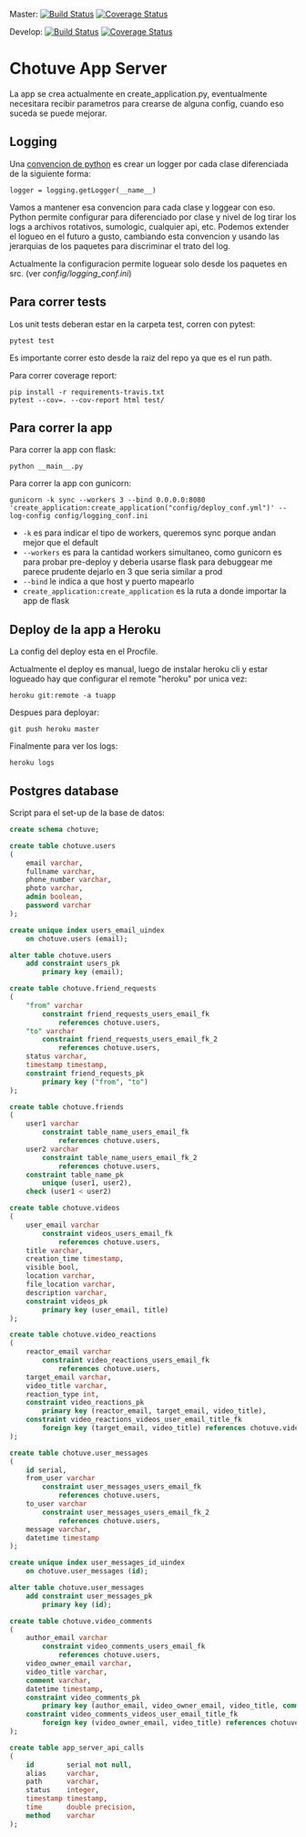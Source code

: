 Master:
[![Build Status](https://travis-ci.com/jian01/taller2-app-server.svg?token=tFcmLjoZ6PFesBqLEXNZ&branch=master)](https://travis-ci.com/jian01/taller2-app-server)
[![Coverage Status](https://coveralls.io/repos/github/jian01/taller2-app-server/badge.svg?branch=master&t=zyUK6K)](https://coveralls.io/github/jian01/taller2-app-server?branch=master)

Develop:
[![Build Status](https://travis-ci.com/jian01/taller2-app-server.svg?token=tFcmLjoZ6PFesBqLEXNZ&branch=develop)](https://travis-ci.com/jian01/taller2-app-server)
[![Coverage Status](https://coveralls.io/repos/github/jian01/taller2-app-server/badge.svg?branch=develop&t=zyUK6K)](https://coveralls.io/github/jian01/taller2-app-server?branch=master)

# Chotuve App Server

La app se crea actualmente en create_application.py, eventualmente necesitara recibir parametros para crearse de alguna config, cuando eso suceda se puede mejorar.

## Logging

Una [convencion de python](https://docs.python.org/3/howto/logging.html) es crear un logger por cada clase diferenciada de la siguiente forma:

```
logger = logging.getLogger(__name__)
```

Vamos a mantener esa convencion para cada clase y loggear con eso.
Python permite configurar para diferenciado por clase y nivel de log tirar 
los logs a archivos rotativos, sumologic, cualquier api, etc.
Podemos extender el logueo en el futuro a gusto, cambiando esta convencion y 
usando las jerarquias de los paquetes para discriminar el trato del log.

Actualmente la configuracion permite loguear solo desde los paquetes en src. (ver *config/logging_conf.ini*)

## Para correr tests

Los unit tests deberan estar en la carpeta test, corren con pytest:

```
pytest test
```

Es importante correr esto desde la raiz del repo ya que es el run path.

Para correr coverage report:

```
pip install -r requirements-travis.txt
pytest --cov=. --cov-report html test/
```

## Para correr la app

Para correr la app con flask:

```
python __main__.py
```

Para correr la app con gunicorn:

```
gunicorn -k sync --workers 3 --bind 0.0.0.0:8080 'create_application:create_application("config/deploy_conf.yml")' --log-config config/logging_conf.ini
```

* `-k` es para indicar el tipo de workers, queremos sync porque andan mejor que el default
* `--workers` es para la cantidad workers simultaneo, como gunicorn es para probar pre-deploy 
y deberia usarse flask para debuggear me parece prudente dejarlo en 3 que seria similar a prod
* `--bind` le indica a que host y puerto mapearlo
* `create_application:create_application` es la ruta a donde importar la app de flask

## Deploy de la app a Heroku

La config del deploy esta en el Procfile.

Actualmente el deploy es manual, luego de instalar heroku cli y estar logueado hay que configurar el remote "heroku" por unica vez:

```
heroku git:remote -a tuapp
```

Despues para deployar:

```
git push heroku master
```

Finalmente para ver los logs:

```
heroku logs
```

## Postgres database

Script para el set-up de la base de datos:

```sql
create schema chotuve;

create table chotuve.users
(
	email varchar,
	fullname varchar,
	phone_number varchar,
	photo varchar,
    admin boolean,
	password varchar
);

create unique index users_email_uindex
	on chotuve.users (email);

alter table chotuve.users
	add constraint users_pk
		primary key (email);

create table chotuve.friend_requests
(
    "from" varchar
        constraint friend_requests_users_email_fk
            references chotuve.users,
    "to" varchar
        constraint friend_requests_users_email_fk_2
            references chotuve.users,
    status varchar,
    timestamp timestamp,
    constraint friend_requests_pk
        primary key ("from", "to")
);

create table chotuve.friends
(
	user1 varchar
		constraint table_name_users_email_fk
			references chotuve.users,
	user2 varchar
		constraint table_name_users_email_fk_2
			references chotuve.users,
	constraint table_name_pk
		unique (user1, user2),
	check (user1 < user2)

create table chotuve.videos
(
	user_email varchar
		constraint videos_users_email_fk
			references chotuve.users,
	title varchar,
	creation_time timestamp,
	visible bool,
	location varchar,
	file_location varchar,
	description varchar,
	constraint videos_pk
		primary key (user_email, title)
);

create table chotuve.video_reactions
(
	reactor_email varchar
		constraint video_reactions_users_email_fk
			references chotuve.users,
	target_email varchar,
	video_title varchar,
	reaction_type int,
	constraint video_reactions_pk
		primary key (reactor_email, target_email, video_title),
	constraint video_reactions_videos_user_email_title_fk
		foreign key (target_email, video_title) references chotuve.videos
);

create table chotuve.user_messages
(
	id serial,
	from_user varchar
		constraint user_messages_users_email_fk
			references chotuve.users,
	to_user varchar
		constraint user_messages_users_email_fk_2
			references chotuve.users,
	message varchar,
    datetime timestamp
);

create unique index user_messages_id_uindex
	on chotuve.user_messages (id);

alter table chotuve.user_messages
	add constraint user_messages_pk
		primary key (id);

create table chotuve.video_comments
(
	author_email varchar
		constraint video_comments_users_email_fk
			references chotuve.users,
	video_owner_email varchar,
	video_title varchar,
	comment varchar,
	datetime timestamp,
	constraint video_comments_pk
		primary key (author_email, video_owner_email, video_title, comment, datetime),
	constraint video_comments_videos_user_email_title_fk
		foreign key (video_owner_email, video_title) references chotuve.videos
);

create table app_server_api_calls
(
    id        serial not null,
    alias     varchar,
    path      varchar,
    status    integer,
    timestamp timestamp,
    time      double precision,
    method    varchar
);

```